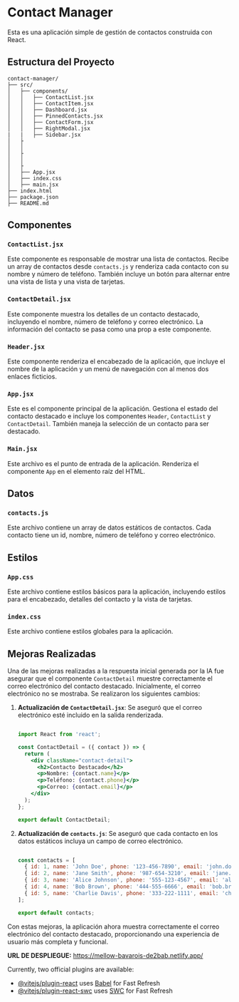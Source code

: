 # Contact Manager

Esta es una aplicación simple de gestión de contactos construida con React.

## Estructura del Proyecto
```
contact-manager/
├── src/
│   ├── components/
│   │   ├── ContactList.jsx
│   │   ├── ContactItem.jsx
│   │   ├── Dashboard.jsx
│   │   ├── PinnedContacts.jsx
│   │   ├── ContactForm.jsx
│   │   ├── RightModal.jsx
|   |   ├── Sidebar.jsx
│   ├
│   │   
│   ├
│   │   
│   ├
│   ├── App.jsx
│   ├── index.css
│   ├── main.jsx
├── index.html
├── package.json
├── README.md
```



## Componentes

### `ContactList.jsx`
Este componente es responsable de mostrar una lista de contactos. Recibe un array de contactos desde `contacts.js` y renderiza cada contacto con su nombre y número de teléfono. También incluye un botón para alternar entre una vista de lista y una vista de tarjetas.

### `ContactDetail.jsx`
Este componente muestra los detalles de un contacto destacado, incluyendo el nombre, número de teléfono y correo electrónico. La información del contacto se pasa como una prop a este componente.

### `Header.jsx`
Este componente renderiza el encabezado de la aplicación, que incluye el nombre de la aplicación y un menú de navegación con al menos dos enlaces ficticios.

### `App.jsx`
Este es el componente principal de la aplicación. Gestiona el estado del contacto destacado e incluye los componentes `Header`, `ContactList` y `ContactDetail`. También maneja la selección de un contacto para ser destacado.

### `Main.jsx`
Este archivo es el punto de entrada de la aplicación. Renderiza el componente `App` en el elemento raíz del HTML.

## Datos

### `contacts.js`
Este archivo contiene un array de datos estáticos de contactos. Cada contacto tiene un id, nombre, número de teléfono y correo electrónico.

## Estilos

### `App.css`
Este archivo contiene estilos básicos para la aplicación, incluyendo estilos para el encabezado, detalles del contacto y la vista de tarjetas.

### `index.css`
Este archivo contiene estilos globales para la aplicación.

## Mejoras Realizadas

Una de las mejoras realizadas a la respuesta inicial generada por la IA fue asegurar que el componente `ContactDetail` muestre correctamente el correo electrónico del contacto destacado. Inicialmente, el correo electrónico no se mostraba. Se realizaron los siguientes cambios:

1. **Actualización de `ContactDetail.jsx`**: Se aseguró que el correo electrónico esté incluido en la salida renderizada.
    ```jsx
    
    import React from 'react';

    const ContactDetail = ({ contact }) => {
      return (
        <div className="contact-detail">
          <h2>Contacto Destacado</h2>
          <p>Nombre: {contact.name}</p>
          <p>Teléfono: {contact.phone}</p>
          <p>Correo: {contact.email}</p>
        </div>
      );
    };

    export default ContactDetail;
    ```

2. **Actualización de `contacts.js`**: Se aseguró que cada contacto en los datos estáticos incluya un campo de correo electrónico.
    ```javascript
    
    const contacts = [
      { id: 1, name: 'John Doe', phone: '123-456-7890', email: 'john.doe@example.com' },
      { id: 2, name: 'Jane Smith', phone: '987-654-3210', email: 'jane.smith@example.com' },
      { id: 3, name: 'Alice Johnson', phone: '555-123-4567', email: 'alice.johnson@example.com' },
      { id: 4, name: 'Bob Brown', phone: '444-555-6666', email: 'bob.brown@example.com' },
      { id: 5, name: 'Charlie Davis', phone: '333-222-1111', email: 'charlie.davis@example.com' }
    ];

    export default contacts;
    ```

Con estas mejoras, la aplicación ahora muestra correctamente el correo electrónico del contacto destacado, proporcionando una experiencia de usuario más completa y funcional.

**URL DE DESPLIEGUE:** https://mellow-bavarois-de2bab.netlify.app/


Currently, two official plugins are available:

- [@vitejs/plugin-react](https://github.com/vitejs/vite-plugin-react/blob/main/packages/plugin-react/README.md) uses [Babel](https://babeljs.io/) for Fast Refresh
- [@vitejs/plugin-react-swc](https://github.com/vitejs/vite-plugin-react-swc) uses [SWC](https://swc.rs/) for Fast Refresh
